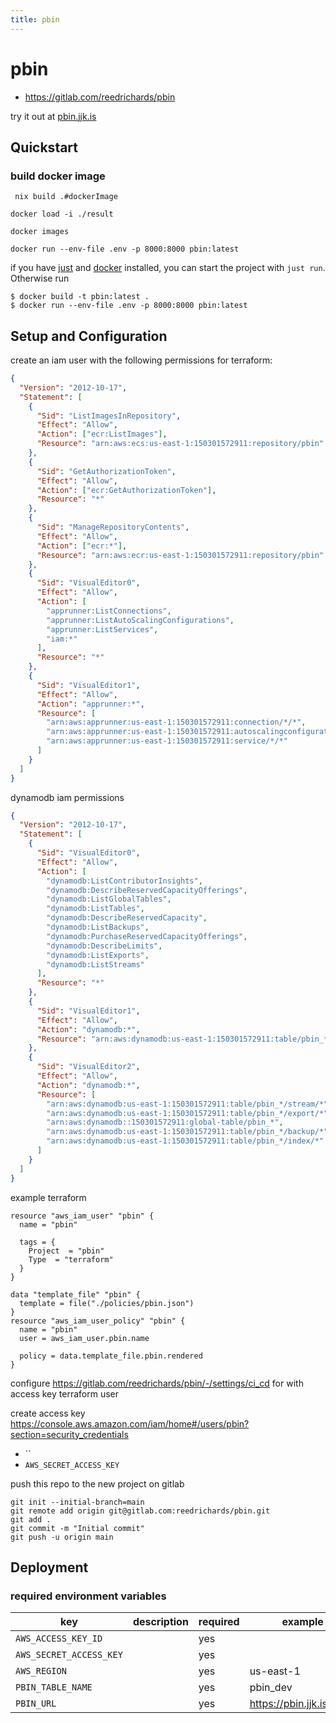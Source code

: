```yaml
---
title: pbin
---
```


# pbin

- https://gitlab.com/reedrichards/pbin

try it out at [pbin.jjk.is](https://pbin.jjk.is)

## Quickstart

### build docker image 

```
 nix build .#dockerImage
 ```

```
docker load -i ./result
```

```
docker images
```

```
docker run --env-file .env -p 8000:8000 pbin:latest
```

if you have [just](https://github.com/casey/just) and [docker](https://docs.docker.com/get-docker/) installed, you can
start the project with `just run`. Otherwise run

```shell
$ docker build -t pbin:latest . 
$ docker run --env-file .env -p 8000:8000 pbin:latest
```

## Setup and Configuration

create an iam user with the following permissions for terraform:

```json
{
  "Version": "2012-10-17",
  "Statement": [
    {
      "Sid": "ListImagesInRepository",
      "Effect": "Allow",
      "Action": ["ecr:ListImages"],
      "Resource": "arn:aws:ecs:us-east-1:150301572911:repository/pbin"
    },
    {
      "Sid": "GetAuthorizationToken",
      "Effect": "Allow",
      "Action": ["ecr:GetAuthorizationToken"],
      "Resource": "*"
    },
    {
      "Sid": "ManageRepositoryContents",
      "Effect": "Allow",
      "Action": ["ecr:*"],
      "Resource": "arn:aws:ecr:us-east-1:150301572911:repository/pbin"
    },
    {
      "Sid": "VisualEditor0",
      "Effect": "Allow",
      "Action": [
        "apprunner:ListConnections",
        "apprunner:ListAutoScalingConfigurations",
        "apprunner:ListServices",
        "iam:*"
      ],
      "Resource": "*"
    },
    {
      "Sid": "VisualEditor1",
      "Effect": "Allow",
      "Action": "apprunner:*",
      "Resource": [
        "arn:aws:apprunner:us-east-1:150301572911:connection/*/*",
        "arn:aws:apprunner:us-east-1:150301572911:autoscalingconfiguration/*/*/*",
        "arn:aws:apprunner:us-east-1:150301572911:service/*/*"
      ]
    }
  ]
}
```

dynamodb iam permissions

```json
{
  "Version": "2012-10-17",
  "Statement": [
    {
      "Sid": "VisualEditor0",
      "Effect": "Allow",
      "Action": [
        "dynamodb:ListContributorInsights",
        "dynamodb:DescribeReservedCapacityOfferings",
        "dynamodb:ListGlobalTables",
        "dynamodb:ListTables",
        "dynamodb:DescribeReservedCapacity",
        "dynamodb:ListBackups",
        "dynamodb:PurchaseReservedCapacityOfferings",
        "dynamodb:DescribeLimits",
        "dynamodb:ListExports",
        "dynamodb:ListStreams"
      ],
      "Resource": "*"
    },
    {
      "Sid": "VisualEditor1",
      "Effect": "Allow",
      "Action": "dynamodb:*",
      "Resource": "arn:aws:dynamodb:us-east-1:150301572911:table/pbin_*"
    },
    {
      "Sid": "VisualEditor2",
      "Effect": "Allow",
      "Action": "dynamodb:*",
      "Resource": [
        "arn:aws:dynamodb:us-east-1:150301572911:table/pbin_*/stream/*",
        "arn:aws:dynamodb:us-east-1:150301572911:table/pbin_*/export/*",
        "arn:aws:dynamodb::150301572911:global-table/pbin_*",
        "arn:aws:dynamodb:us-east-1:150301572911:table/pbin_*/backup/*",
        "arn:aws:dynamodb:us-east-1:150301572911:table/pbin_*/index/*"
      ]
    }
  ]
}
```

example terraform

```hcl
resource "aws_iam_user" "pbin" {
  name = "pbin"

  tags = {
    Project  = "pbin"
    Type  = "terraform"
  }
}

data "template_file" "pbin" {
  template = file("./policies/pbin.json")
}
resource "aws_iam_user_policy" "pbin" {
  name = "pbin"
  user = aws_iam_user.pbin.name

  policy = data.template_file.pbin.rendered
}

```

configure https://gitlab.com/reedrichards/pbin/-/settings/ci_cd
for with access key terraform user

create access key https://console.aws.amazon.com/iam/home#/users/pbin?section=security_credentials

- ``
- `AWS_SECRET_ACCESS_KEY`

push this repo to the new project on gitlab

```shell
git init --initial-branch=main
git remote add origin git@gitlab.com:reedrichards/pbin.git
git add .
git commit -m "Initial commit"
git push -u origin main
```

## Deployment

### required environment variables

| key                     | description | required | example                  |
| ----------------------- | ----------- | -------- | ------------------------ |
| `AWS_ACCESS_KEY_ID`     |             | yes      |                          |
| `AWS_SECRET_ACCESS_KEY` |             | yes      |                          |
| `AWS_REGION`            |             | yes      | us-east-1                |
| `PBIN_TABLE_NAME`       |             | yes      | pbin_dev                 |
| `PBIN_URL`              |             | yes      | https://pbin.jjk.is:8000 |

